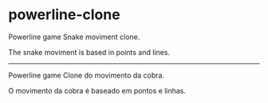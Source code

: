 # powerline-clone
Powerline game
Snake moviment clone.

The snake moviment is based in points and lines.

---------
Powerline game
Clone do movimento da cobra.

O movimento da cobra é baseado em pontos e linhas.
